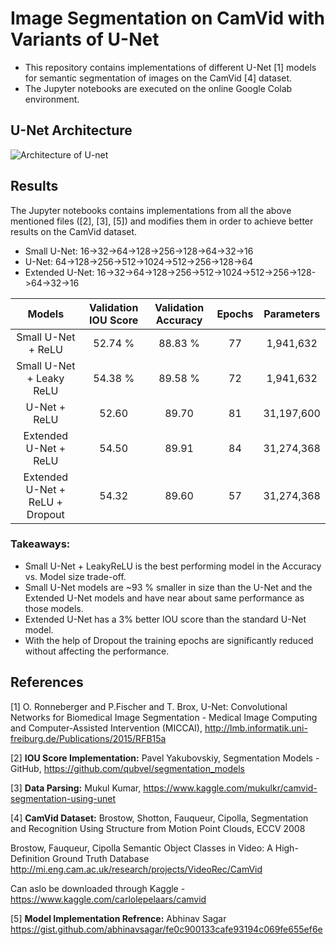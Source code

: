 # Image Segmentation on CamVid with Variants of U-Net
  - This repository contains implementations of different U-Net [1] models for semantic segmentation of images on the CamVid [4] dataset. 
 - The Jupyter notebooks are executed on the online Google Colab environment. 

## U-Net Architecture

![Architecture of U-net](https://lmb.informatik.uni-freiburg.de/Publications/2015/RFB15a/u-net-architecture.png)

## Results

The Jupyter notebooks contains implementations from all the above mentioned files ([2], [3], [5]) and modifies them in order to achieve better results on the CamVid dataset.

 - Small U-Net: 16->32->64->128->256->128->64->32->16
 - U-Net: 64->128->256->512->1024->512->256->128->64
 - Extended U-Net: 16->32->64->128->256->512->1024->512->256->128->64->32->16

| Models | Validation IOU Score | Validation Accuracy |Epochs| Parameters|
|:-:|:-:|:-:|:-:|:-:|
| Small U-Net + ReLU |  52.74 % | 88.83 % | 77|1,941,632|
| Small U-Net + Leaky ReLU |54.38 %  | 89.58 % | 72|1,941,632|
| U-Net + ReLU |52.60 | 89.70 | 81 | 31,197,600 |
| Extended U-Net + ReLU | 54.50 | 89.91  | 84 |31,274,368 |
| Extended U-Net + ReLU + Dropout | 54.32 | 89.60 | 57 |31,274,368 |            

### Takeaways:
- Small U-Net + LeakyReLU is the best performing model in the Accuracy vs. Model size trade-off.
- Small U-Net models are ~93 % smaller in size than the U-Net and the Extended U-Net models and have near about same performance as those models.
- Extended U-Net has a 3% better IOU score than the standard U-Net model.
- With the help of Dropout the training epochs are significantly reduced without affecting the performance.

## References
<a id="1">[1]</a> O. Ronneberger and P.Fischer and T. Brox, 
U-Net: Convolutional Networks for Biomedical Image Segmentation - Medical Image Computing and Computer-Assisted Intervention (MICCAI),
http://lmb.informatik.uni-freiburg.de/Publications/2015/RFB15a

<a id="1">[2]</a> **IOU Score Implementation:**
Pavel Yakubovskiy,
Segmentation Models - GitHub,
https://github.com/qubvel/segmentation_models

<a id="1">[3]</a> **Data Parsing:**
Mukul Kumar,
https://www.kaggle.com/mukulkr/camvid-segmentation-using-unet

<a id="1">[4]</a> **CamVid Dataset:**
Brostow, Shotton, Fauqueur, Cipolla,
Segmentation and Recognition Using Structure from Motion Point Clouds, ECCV 2008

Brostow, Fauqueur, Cipolla
Semantic Object Classes in Video: A High-Definition Ground Truth Database  
http://mi.eng.cam.ac.uk/research/projects/VideoRec/CamVid

Can aslo be downloaded through Kaggle - https://www.kaggle.com/carlolepelaars/camvid

<a id="1">[5]</a> **Model Implementation Refrence:**
Abhinav Sagar
https://gist.github.com/abhinavsagar/fe0c900133cafe93194c069fe655ef6e

